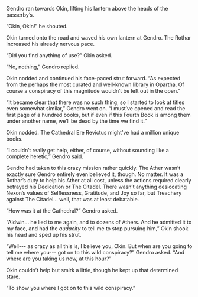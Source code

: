 Gendro ran towards Okin, lifting his lantern above the heads of the passerby’s.

“Okin, Okin!” he shouted.

Okin turned onto the road and waved his own lantern at Gendro. The Rothar increased his already nervous pace.

“Did you find anything of use?” Okin asked.

“No, nothing,” Gendro replied.

Okin nodded and continued his face-paced strut forward. “As expected from the perhaps the most curated and well-known library in Opartha. Of course a conspiracy of this magnitude wouldn’t be left out in the open.”

“It became clear that there was no such thing, so I started to look at titles even somewhat similar,” Gendro went on. “I must’ve opened and read the first page of a hundred books, but if even if this Fourth Book is among them under another name, we’ll be dead by the time we find it.”

Okin nodded. The Cathedral Ere Revictus might’ve had a million unique books.

“I couldn’t really get help, either, of course, without sounding like a complete heretic,” Gendro said. 

Gendro had taken to this crazy mission rather quickly. The Ather wasn’t exactly sure Gendro entirely even believed it, though. No matter. It was a Rothar’s duty to help his Ather at all cost, unless the actions required clearly betrayed his Dedication or The Citadel.  There wasn’t anything desiccating Nexon’s values of Selflessness, Gratitude, and Joy so far, but Treachery against The Citadel... well, that was at least debatable.

“How was it at the Cathedral?” Gendro asked.

“Aldwin... he lied to me again, and to dozens of Athers. And he admitted it to my face, and had the *audacity* to tell me to stop pursuing him,” Okin shook his head and sped up his strut.

“Well--- as crazy as all this is, I believe you, Okin.  But when are you going to tell me where you--- got on to this wild conspiracy?” Gendro asked. “And where are you taking us now, at this hour?”

Okin couldn’t help but smirk a little, though he kept up that determined stare.

“To show you where I got on to this wild conspiracy.”
